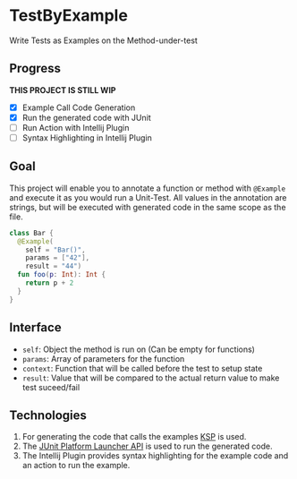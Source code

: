 # TestByExample
Write Tests as Examples on the Method-under-test

## Progress
**THIS PROJECT IS STILL WIP**
- [x] Example Call Code Generation
- [x] Run the generated code with JUnit
- [ ] Run Action with Intellij Plugin
- [ ] Syntax Highlighting in Intellij Plugin

## Goal
This project will enable you to annotate a function or method with `@Example` and execute it as you would run a Unit-Test.
All values in the annotation are strings, but will be executed with generated code in the same scope as the file.
```kotlin
class Bar {
  @Example(
    self = "Bar()",
    params = ["42"],
    result = "44")
  fun foo(p: Int): Int {
    return p + 2
  }
}
```

## Interface
- `self`: Object the method is run on (Can be empty for functions) 
- `params`: Array of parameters for the function
- `context`: Function that will be called before the test to setup state
- `result`: Value that will be compared to the actual return value to make test suceed/fail

## Technologies
1. For generating the code that calls the examples [KSP](https://kotlinlang.org/docs/ksp-overview.html) is used.
2. The [JUnit Platform Launcher API](https://junit.org/junit5/docs/current/user-guide/#launcher-api) is used to run the generated code.
3. The Intellij Plugin provides syntax highlighting for the example code and an action to run the example.
